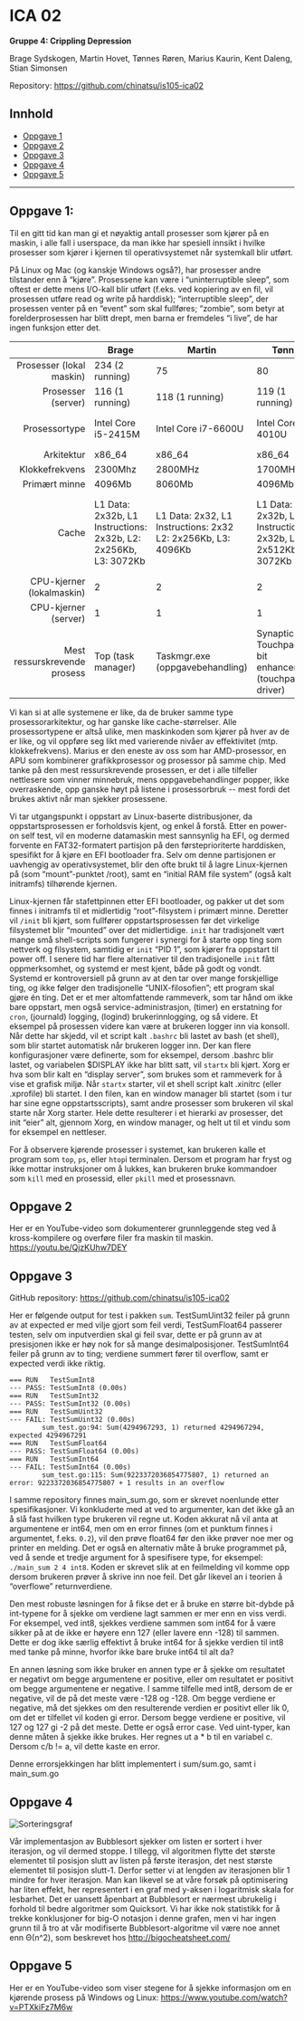 # ICA 02

**Gruppe 4: Crippling Depression**

Brage Sydskogen, Martin Hovet, Tønnes Røren, Marius Kaurin, Kent Daleng, Stian Simonsen

Repository: https://github.com/chinatsu/is105-ica02

## Innhold

* [Oppgave 1](#oppgave-1)
* [Oppgave 2](#oppgave-2)
* [Oppgave 3](#oppgave-3)
* [Oppgave 4](#oppgave-4)
* [Oppgave 5](#oppgave-5)

---

## Oppgave 1:

Til en gitt tid kan man gi et nøyaktig antall prosesser som kjører på en maskin, i alle fall i userspace, da man ikke har spesiell innsikt i hvilke prosesser som kjører i kjernen til operativsystemet når systemkall blir utført.

På Linux og Mac (og kanskje Windows også?), har prosesser andre tilstander enn å “kjøre”. Prosessene kan være i “uninterruptible sleep”, som oftest er dette mens I/O-kall blir utført (f.eks. ved kopiering av en fil, vil prosessen utføre read og write på harddisk); “interruptible sleep”, der prosessen venter på en “event” som skal fullføres; “zombie”, som betyr at forelderprosessen har blitt drept, men barna er fremdeles “i live”, de har ingen funksjon etter det.

|                              | Brage | Martin | Tønnes | Stian | Marius | Kent |
|-----------------------------:|-------|--------|--------|-------|--------|------|
| Prosesser (lokal maskin)     | 234 (2 running) | 75 | 80 | 79(?) | 153 | 88 (1 running) |
| Prosesser (server)           | 116 (1 running) | 118 (1 running) | 119 (1 running) | 118(?) |122 (1 running) | 127 (1 running) |
| Prosessortype                | Intel Core i5-2415M | Intel Core i7-6600U |Intel Core i3-4010U | Intel Core i5-3230M | AMD A8-7410 APU | Intel Celeron 2955U |
| Arkitektur                   | x86_64 | x86_64 | x86_64 | x84_64 | x86_64 | x86_64 |
| Klokkefrekvens               | 2300Mhz | 2800MHz | 1700MHz | 2600MHz | 2200Mhz | 1400MHz |
| Primært minne                | 4096Mb | 8060Mb | 4096Mb | 4096Mb | 8192Mb | 4096Mb |
|Cache                         | L1 Data: 2x32b, L1 Instructions: 2x32b, L2: 2x256Kb, L3: 3072Kb | L1 Data: 2x32, L1 Instructions: 2x32 L2: 2x256Kb, L3: 4096Kb | L1 Data: 2x32b, L1 Instructions: 2x32b, L2: 2x512Kb, L3: 3072Kb | L1 Data: 2x32kb, L1 Instructions: 2x32kb, L2: 2x256kb L3: 3072Kb | L1 Data: 4x32b, L1 Instructions: 4x32b, L2: 2048Kb | L1 Data: 2x32b, L1 Instructions: 2x32b, L2: 2x256Kb, L3: 2048Mb |
| CPU-kjerner (lokalmaskin)    | 2 | 2 | 2 | 2 | 4 | 2 |
| CPU-kjerner (server)         | 1 | 1 | 1 | 1 | 1 | 1 |
| Mest ressurskrevende prosess | Top (task manager) | Taskmgr.exe (oppgavebehandling) | Synaptics Touchpad 64-bit enhancements (touchpad-driver) | Football manager 2017 (steam spill) | WMI Provider Host | Firefox (nettleser) |

Vi kan si at alle systemene er like, da de bruker samme type prosessorarkitektur, og har ganske like cache-størrelser. Alle prosessortypene er altså ulike, men maskinkoden som kjører på hver av de er like, og vil oppføre seg likt med varierende nivåer av effektivitet (mtp. klokkefrekvens). Marius er den eneste av oss som har AMD-prosessor, en APU som kombinerer grafikkprosessor og prosessor på samme chip. Med tanke på den mest ressurskrevende prosessen, er det i alle tilfeller nettlesere som vinner minnebruk, mens oppgavebehandlinger popper, ikke overraskende, opp ganske høyt på listene i prosessorbruk -- mest fordi det brukes aktivt når man sjekker prosessene.

Vi tar utgangspunkt i oppstart av Linux-baserte distribusjoner, da oppstartsprosessen er forholdsvis kjent, og enkel å forstå. Etter en power-on self test, vil en moderne datamaskin mest sannsynlig ha EFI, og dermed forvente en FAT32-formatert partisjon på den førsteprioriterte harddisken, spesifikt for å kjøre en EFI bootloader fra. Selv om denne partisjonen er uavhengig av operativsystemet, blir den ofte brukt til å lagre Linux-kjernen på (som “mount”-punktet /root), samt en “initial RAM file system” (også kalt initramfs) tilhørende kjernen.

Linux-kjernen får stafettpinnen etter EFI bootloader, og pakker ut det som finnes i initramfs til et midlertidig “root”-filsystem i primært minne. Deretter vil `/init` bli kjørt, som fullfører oppstartsprosessen før det virkelige filsystemet blir “mounted” over det midlertidige. `init` har tradisjonelt vært mange små shell-scripts som fungerer i synergi for å starte opp ting som nettverk og filsystem, samtidig er `init` “PID 1”, som kjører fra oppstart til power off.
I senere tid har flere alternativer til den tradisjonelle `init` fått oppmerksomhet, og systemd er mest kjent, både på godt og vondt. Systemd er kontroversiell på grunn av at den tar over mange forskjellige ting, og ikke følger den tradisjonelle “UNIX-filosofien”; ett program skal gjøre én ting. Det er et mer altomfattende rammeverk, som tar hånd om ikke bare oppstart, men også service-administrasjon, (timer) en erstatning for `cron`, (journald) logging, (logind) brukerinnlogging, og så videre.
Et eksempel på prosessen videre kan være at brukeren logger inn via konsoll. Når dette har skjedd, vil et script kalt `.bashrc` bli lastet av bash (et shell), som blir startet automatisk når brukeren logger inn. Der kan flere konfigurasjoner være definerte, som for eksempel, dersom .bashrc blir lastet, og variabelen $DISPLAY ikke har blitt satt, vil `startx` bli kjørt. Xorg er hva som blir kalt en “display server”, som brukes som et rammeverk for å vise et grafisk miljø. Når `startx` starter, vil et shell script kalt .xinitrc (eller .xprofile) bli startet. I den filen, kan en window manager bli startet (som i tur har sine egne oppstartsscripts), samt andre prosesser som brukeren vil skal starte når Xorg starter. Hele dette resulterer i et hierarki av prosesser, det init “eier” alt, gjennom Xorg, en window manager, og helt ut til et vindu som for eksempel en nettleser.

For å observere kjørende prosesser i systemet, kan brukeren kalle et program som `top`, `ps`, eller `htop`i terminalen. Dersom et program har fryst og ikke mottar instruksjoner om å lukkes, kan brukeren bruke kommandoer som `kill` med en prosessid, eller `pkill` med et prosessnavn.

## Oppgave 2
Her er en YouTube-video som dokumenterer grunnleggende steg ved å kross-kompilere og overføre filer fra maskin til maskin. https://youtu.be/QjzKUhw7DEY


## Oppgave 3
GitHub repository: https://github.com/chinatsu/is105-ica02

Her er følgende output for test i pakken `sum`. TestSumUint32 feiler på grunn av at expected er med vilje gjort som feil verdi, TestSumFloat64 passerer testen, selv om inputverdien skal gi feil svar, dette er på grunn av at presisjonen ikke er høy nok for så mange desimalposisjoner. TestSumInt64 feiler på grunn av to ting; verdiene summert fører til overflow, samt er expected verdi ikke riktig.

```
=== RUN   TestSumInt8
--- PASS: TestSumInt8 (0.00s)
=== RUN   TestSumInt32
--- PASS: TestSumInt32 (0.00s)
=== RUN   TestSumUint32
--- FAIL: TestSumUint32 (0.00s)
        sum_test.go:94: Sum(4294967293, 1) returned 4294967294, expected 4294967291
=== RUN   TestSumFloat64
--- PASS: TestSumFloat64 (0.00s)
=== RUN   TestSumInt64
--- FAIL: TestSumInt64 (0.00s)
        sum_test.go:115: Sum(9223372036854775807, 1) returned an error: 9223372036854775807 + 1 results in an overflow
```

I samme repository finnes main_sum.go, som er skrevet noenlunde etter spesifikasjoner. Vi konkluderte med at ved to argumenter, kan det ikke gå an å slå fast hvilken type brukeren vil regne ut. Koden akkurat nå vil anta at argumentene er int64, men om en error finnes (om et punktum finnes i argumentet, f.eks. `0.2`), vil den prøve float64 før den ikke prøver noe mer og printer en melding. Det er også en alternativ måte å bruke programmet på, ved å sende et tredje argument for å spesifisere type, for eksempel: `./main_sum 2 4 int8`. Koden er skrevet slik at en feilmelding vil komme opp dersom brukeren prøver å skrive inn noe feil. Det går likevel an i teorien å “overflowe” returnverdiene.

Den mest robuste løsningen for å fikse det er å bruke en større bit-dybde på int-typene for å sjekke om verdiene lagt sammen er mer enn en viss verdi. For eksempel, ved int8, sjekkes verdiene sammen som int64 for å være sikker på at de ikke er høyere enn 127 (eller lavere enn -128) til sammen. Dette er dog ikke særlig effektivt å bruke int64 for å sjekke verdien til int8 med tanke på minne, hvorfor ikke bare bruke int64 til alt da?

En annen løsning som ikke bruker en annen type er å sjekke om resultatet er negativt om begge argumentene er positive, eller om resultatet er positivt om begge argumentene er negative. I samme tilfelle med int8, dersom de er negative, vil de på det meste være -128 og -128. Om begge verdiene er negative, må det sjekkes om den resulterende verdien er positivt eller lik 0, om det er tilfellet vil koden gi error. Dersom begge verdiene er positive, vil 127 og 127 gi -2 på det meste. Dette er også error case.
Ved uint-typer, kan denne måten å sjekke ikke brukes. Her regnes ut a * b til en variabel c. Dersom c/b != a, vil dette kaste en error.

Denne errorsjekkingen har blitt implementert i sum/sum.go, samt i main_sum.go


## Oppgave 4

![Sorteringsgraf](https://github.com/crippling-depression/mappeinnlevering/blob/master/assets/ica02-sorting-comparison.png)

Vår implementasjon av Bubblesort sjekker om listen er sortert i hver iterasjon, og vil dermed stoppe. I tillegg, vil algoritmen flytte det største elementet til posisjon slutt av listen på første iterasjon, det nest største elementet til posisjon slutt-1. Derfor setter vi at lengden av iterasjonen blir 1 mindre for hver iterasjon.
Man kan likevel se at våre forsøk på optimisering har liten effekt, her representert i en graf med y-aksen i logaritmisk skala for lesbarhet. Det er uansett åpenbart at Bubblesort er nærmest ubrukelig i forhold til bedre algoritmer som Quicksort.
Vi har ikke nok statistikk for å trekke konklusjoner for big-O notasjon i denne grafen, men vi har ingen grunn til å tro at vår modifiserte Bubblesort-algoritme vil være noe annet enn Θ(n^2), som beskrevet hos http://bigocheatsheet.com/

## Oppgave 5
Her er en YouTube-video som viser stegene for å sjekke informasjon om en kjørende prosess på Windows og Linux: https://www.youtube.com/watch?v=PTXkiFz7M6w
